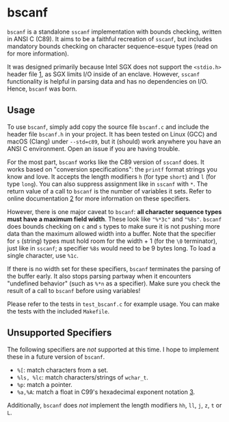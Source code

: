 # bscanf

`bscanf` is a standalone `sscanf` implementation with bounds checking, written
in ANSI C (C89). It aims to be a faithful recreation of `sscanf`, but includes
mandatory bounds checking on character sequence-esque types (read on for more
information).

It was designed primarily because Intel SGX does not support the `<stdio.h>`
header file [1], as SGX limits I/O inside of an enclave. However, `sscanf`
functionality is helpful in parsing data and has no dependencies on I/O. Hence,
`bscanf` was born.

## Usage

To use `bscanf`, simply add copy the source file `bscanf.c` and include the
header file `bscanf.h` in your project. It has been tested on Linux (GCC) and
macOS (Clang) under `--std=c89`, but it (should) work anywhere you have an ANSI
C environment. Open an issue if you are having trouble.

For the most part, `bscanf` works like the C89 version of `sscanf` does. It
works based on "conversion specifications": the `printf` format strings you know
and love. It accepts the length modifiers `h` (for type `short`) and `l` (for
type `long`). You can also suppress assignment like in `sscanf` with `*`. The
return value of a call to `bscanf` is the number of variables it sets. Refer to
online documentation [2] for more information on these specifiers.

However, there is one major caveat to `bscanf`: **all character sequence types
must have a maximum field width**. These look like `"%*3c"` and `"%8s"`.
`bscanf` does bounds checking on `c` and `s` types to make sure it is not
pushing more data than the maximum allowed width into a buffer. Note that the
specifier for `s` (string) types must hold room for the width + 1 (for the `\0`
terminator), just like in `sscanf`; a specifier `%8s` would need to be 9 bytes
long. To load a single character, use `%1c`.

If there is no width set for these specifiers, `bscanf` terminates the parsing
of the buffer early. It also stops parsing partway when it encounters "undefined
behavior" (such as `%*n` as a specifier). Make sure you check the result of a
call to `bscanf` before using variables!

Please refer to the tests in `test_bscanf.c` for example usage. You can make the
tests with the included `Makefile`.

## Unsupported Specifiers

The following specifiers are _not_ supported at this time. I hope to implement
these in a future version of `bscanf`.

- `%[`: match characters from a set.
- `%ls, %lc`: match characters/strings of `wchar_t`.
- `%p`: match a pointer.
- `%a,%A`: match a float in C99's hexadecimal exponent notation [3].

Additionally, `bscanf` does _not_ implement the length modifiers `hh`, `ll`,
`j`, `z`, `t` or `L`.

[1]: <https://download.01.org/intel-sgx/linux-1.9/docs/Intel_SGX_SDK_Developer_Reference_Linux_1.9_Open_Source.pdf>
[2]: <https://en.cppreference.com/w/c/io/fscanf>
[3]: <https://en.wikipedia.org/wiki/Hexadecimal#Hexadecimal_exponential_notation>
